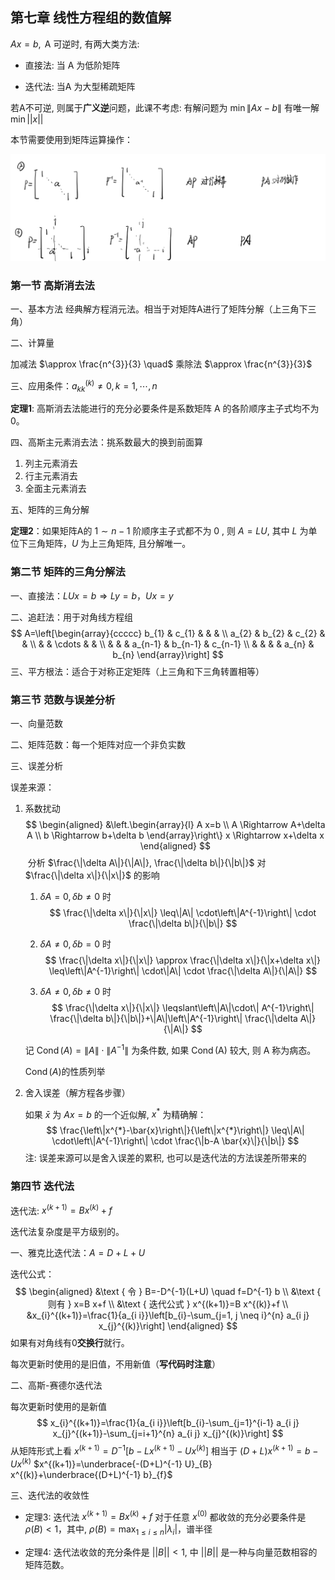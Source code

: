 ## 第七章 线性方程组的数值解

$A x=b, \mathrm{~A}$ 可逆时, 有两大类方法:

- 直接法: 当 $\mathrm{A}$ 为低阶矩阵

- 迭代法: 当$\mathrm{A}$ 为大型稀疏矩阵

若A不可逆, 则属于**广义逆**问题，此课不考虑:
有解问题为 $\min \|A x-b\|$
有唯一解 $\min || x||$

本节需要使用到矩阵运算操作：

<img src="数值第十三、四周.assets/image-20211219132859011.png" alt="image-20211219132859011" style="zoom:67%;" />

### 第一节 高斯消去法

一、基本方法
经典解方程消元法。相当于对矩阵$\mathrm{A}$进行了矩阵分解（上三角下三角）

二、计算量

加减法 $\approx \frac{n^{3}}{3} \quad$ 乘除法 $\approx \frac{n^{3}}{3}$

三、应用条件：$a_{k k}^{(k)} \neq 0, k=1, \cdots, n$

**定理1**: 高斯消去法能进行的充分必要条件是系数矩阵 $\mathrm{A}$ 的各阶顺序主子式均不为 0。

四、高斯主元素消去法：挑系数最大的换到前面算

1. 列主元素消去
2. 行主元素消去
3. 全面主元素消去

五、矩阵的三角分解

**定理2**：如果矩阵A的 $1 \sim n-1$ 阶顺序主子式都不为 0 , 则 $A=L U$, 其中 $L$ 为单位下三角矩阵，$U$ 为上三角矩阵, 且分解唯一。

### 第二节 矩阵的三角分解法

一、直接法：$L U x=b \Rightarrow L y=b，U x=y$

二、追赶法：用于对角线方程组
$$
A=\left[\begin{array}{ccccc}
b_{1} & c_{1} & & & \\
a_{2} & b_{2} & c_{2} & & \\
& & \cdots & & \\
& & & a_{n-1} & b_{n-1} & c_{n-1} \\
& & & & a_{n} & b_{n}
\end{array}\right]
$$
三、平方根法：适合于对称正定矩阵（上三角和下三角转置相等）

### 第三节 范数与误差分析

一、向量范数

二、矩阵范数：每一个矩阵对应一个非负实数

三、误差分析

误差来源：

1. 系数扰动
   $$
   \begin{aligned}
   &\left.\begin{array}{l}
   A x=b \\
   A \Rightarrow A+\delta A \\
   b \Rightarrow b+\delta b
   \end{array}\right\} x \Rightarrow x+\delta x
   \end{aligned}
   $$
   ​												分析 $\frac{\|\delta A\|}{\|A\|}, \frac{\|\delta b\|}{\|b\|}$ 对 $\frac{\|\delta x\|}{\|x\|}$ 的影响

   1) $\delta A=0, \delta b \neq 0$ 时
      $$
      \frac{\|\delta x\|}{\|x\|} \leq\|A\| \cdot\left\|A^{-1}\right\| \cdot \frac{\|\delta b\|}{\|b\|}
      $$

   2) $\delta A \neq 0, \delta b=0$ 时
      $$
      \frac{\|\delta x\|}{\|x\|} \approx \frac{\|\delta x\|}{\|x+\delta x\|} \leq\left\|A^{-1}\right\| \cdot\|A\| \cdot \frac{\|\delta A\|}{\|A\|}
      $$

   3) $\delta A \neq 0, \delta b \neq 0$ 时
      $$
      \frac{\|\delta x\|}{\|x\|} \leqslant\left\|A\|\cdot\| A^{-1}\right\| \frac{\|\delta b\|}{\|b\|}+\|A\|\left\|A^{-1}\right\| \frac{\|\delta A\|}{\|A\|}
      $$

   记 $\operatorname{Cond}(A)=\|A\| \cdot\left\|A^{-1}\right\|$ 为条件数, 如果 $\operatorname{Cond}(\mathrm{A})$ 较大, 则 $\mathrm{A}$ 称为病态。

   $\operatorname{Cond}(A)$的性质列举

2. 舍入误差（解方程各步骤）

   如果 $\bar{x}$ 为 $A x=b$ 的一个近似解, $x^{*}$ 为精确解：
   $$
   \frac{\left\|x^{*}-\bar{x}\right\|}{\left\|x^{*}\right\|} \leq\|A\| \cdot\left\|A^{-1}\right\| \cdot \frac{\|b-A \bar{x}\|}{\|b\|}
   $$
   注: 误差来源可以是舍入误差的累积, 也可以是迭代法的方法误差所带来的

### 第四节 迭代法

迭代法: $x^{(k+1)}=B x^{(k)}+f$

迭代法复杂度是平方级别的。

一、雅克比迭代法：$A = D+L+U$

迭代公式：
$$
\begin{aligned}
&\text { 令 } B=-D^{-1}(L+U) \quad f=D^{-1} b \\
&\text { 则有 } x=B x+f \\
&\text { 迭代公式 } x^{(k+1)}=B x^{(k)}+f \\
&x_{i}^{(k+1)}=\frac{1}{a_{i i}}\left[b_{i}-\sum_{j=1, j \neq i}^{n} a_{i j} x_{j}^{(k)}\right]
\end{aligned}
$$
如果有对角线有0**交换行**就行。

每次更新时使用的是旧值，不用新值（**写代码时注意**）

二、高斯-赛德尔迭代法

每次更新时使用的是新值
$$
x_{i}^{(k+1)}=\frac{1}{a_{i i}}\left[b_{i}-\sum_{j=1}^{i-1} a_{i j} x_{j}^{(k+1)}-\sum_{j=i+1}^{n} a_{i j} x_{j}^{(k)}\right]
$$
从矩阵形式上看
									$x^{(k+1)}=D^{-1}\left[b-L x^{(k+1)}-U x^{(k)}\right]$
相当于 $(D+L) x^{(k+1)}=b-U x^{(k)}$
  					       $x^{(k+1)}=\underbrace{-(D+L)^{-1} U}_{B} x^{(k)}+\underbrace{(D+L)^{-1} b}_{f}$

三、迭代法的收敛性

- 定理3: 迭代法 $x^{(k+1)}=B x^{(k)}+f$ 对于任意 $x^{(0)}$ 都收敛的充分必要条件是 $\rho(B)<1$，其中, $\rho(B)=\max _{1 \leq i \leq n}\left|\lambda_{i}\right|$，谱半径

- 定理4: 迭代法收敛的充分条件是 $||B||<1$, 中 $||B||$ 是一种与向量范数相容的矩阵范数。
